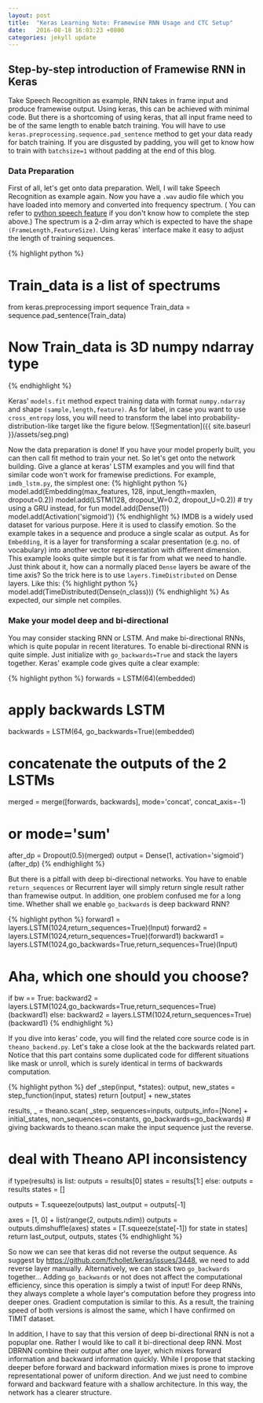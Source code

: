 ```yaml
---
layout: post
title:  "Keras Learning Note: Framewise RNN Usage and CTC Setup"
date:   2016-08-18 16:03:23 +0800
categories: jekyll update
---
```


## Step-by-step introduction of Framewise RNN in Keras

Take Speech Recognition as example, RNN takes in frame input and produce framewise output. Using keras, this can be achieved with minimal code. But there is a shortcoming of using keras, that all input frame need to be of the same length to enable batch training. You will have to use `keras.preprocessing.sequence.pad_sentence` method to get your data ready for batch training. If you are disgusted by padding, you will get to know how to train with `batchsize=1` without padding at the end of this blog.

### Data Preparation

First of all, let's get onto data preparation. Well, I will take Speech Recognition as example again. Now you have a `.wav` audio file which you have loaded into memory and converted into frequency spectrum. ( You can refer to [python speech feature](https://github.com/jameslyons/python_speech_features) if you don't know how to complete the step above.) The spectrum is a 2-dim array which is expected to have the shape `(FrameLength,FeatureSize)`. Using keras' interface make it easy to adjust the length of training sequences.

{% highlight python %}
# Train_data is a list of spectrums
from keras.preprocessing import sequence
Train_data = sequence.pad_sentence(Train_data)
# Now Train_data is 3D numpy ndarray type
{% endhighlight %}

 Keras' `models.fit` method expect training data with format `numpy.ndarray` and shape `(sample,length,feature)`. As for label, in case you want to use `cross_entropy` loss, you will need to transform the label into  probability-distribution-like target like the figure below.
![Segmentation]({{ site.baseurl }}/assets/seg.png)

Now the data preparation is done! If you have your model properly built, you can then call fit method to train your net.
So let's get onto the network building. Give a glance at keras' LSTM examples and you will find that similar code won't work for framewise predictions.
For example, `imdb_lstm.py`, the simplest one:
{% highlight python %}
model.add(Embedding(max_features, 128, input_length=maxlen, dropout=0.2))
model.add(LSTM(128, dropout_W=0.2, dropout_U=0.2))  # try using a GRU instead, for fun
model.add(Dense(1))
model.add(Activation('sigmoid'))
{% endhighlight %}
IMDB is a widely used dataset for various purpose. Here it is used to classify emotion. So the example takes in a sequence and produce a single scalar as output. As for `Embedding`, it is a layer for transforming a scalar presentation (e.g. no. of vocabulary) into another vector representation with different dimension. This example looks quite simple but it is far from what we need to handle.
Just think about it, how can a normally placed `Dense` layers be aware of the time axis?
So the trick here is to use `layers.TimeDistributed` on Dense layers. Like this:
{% highlight python %}
model.add(TimeDistributed(Dense(n_class)))
{% endhighlight %}
As expected, our simple net compiles.

### Make your model deep and bi-directional
You may consider stacking RNN or LSTM. And make bi-directional RNNs, which is quite popular in recent literatures.
To enable bi-directional RNN is quite simple. Just initialize with `go_backwards=True` and stack the layers together. Keras' example code gives quite a clear example:

{% highlight python %}
forwards = LSTM(64)(embedded)
# apply backwards LSTM
backwards = LSTM(64, go_backwards=True)(embedded)
# concatenate the outputs of the 2 LSTMs
merged = merge([forwards, backwards], mode='concat', concat_axis=-1)
# or mode='sum'
after_dp = Dropout(0.5)(merged)
output = Dense(1, activation='sigmoid')(after_dp)
{% endhighlight %}

But there is a pitfall with deep bi-directional networks. You have to enable `return_sequences` or Recurrent layer will simply return single result rather than framewise output. In addition, one problem confused me for a long time. Whether shall we enable `go_backwards` is deep backward RNN?

{% highlight python %}
forward1 = layers.LSTM(1024,return_sequences=True)(Input)
forward2 = layers.LSTM(1024,return_sequences=True)(forward1)
backward1 = layers.LSTM(1024,go_backwards=True,return_sequences=True)(Input)
# Aha, which one should you choose?
if bw == True:
    backward2 = layers.LSTM(1024,go_backwards=True,return_sequences=True)(backward1)
else:
    backward2 = layers.LSTM(1024,return_sequences=True)(backward1)
{% endhighlight %}

If you dive into keras' code, you will find the related core source code is in `theano_backend.py`. Let's take a close look at the the backwards related part. Notice that this part contains some duplicated code for different situations like mask or unroll, which is surely identical in terms of backwards computation.

{% highlight python %}
def \_step(input, \*states):
    output, new_states = step_function(input, states)
    return [output] + new_states

results, _ = theano.scan(
    \_step,
    sequences=inputs,
    outputs_info=[None] + initial_states,
    non_sequences=constants,
    go_backwards=go_backwards)
    # giving backwards to theano.scan make the input sequence just the reverse.

# deal with Theano API inconsistency
if type(results) is list:
    outputs = results[0]
    states = results[1:]
else:
    outputs = results
    states = []

outputs = T.squeeze(outputs)
last_output = outputs[-1]

axes = [1, 0] + list(range(2, outputs.ndim))
outputs = outputs.dimshuffle(axes)
states = [T.squeeze(state[-1]) for state in states]
return last_output, outputs, states
{% endhighlight %}

So now we can see that keras did not reverse the output sequence. As suggest by https://github.com/fchollet/keras/issues/3448, we need to add reverse layer manually.
Alternatively, we can stack two `go_backwards` together...
Adding `go_backwards` or not does not affect the computational efficiency, since this operation is simply a twist of input! For deep RNNs, they always complete a whole layer's computation before they progress into deeper ones. Gradient computation is similar to this. As a result, the training speed of both versions is almost the same, which I have confirmed on TIMIT dataset.  

In addition, I have to say that this version of deep bi-directional RNN is not a popuplar one. Rather I would like to call it bi-directional deep RNN. Most DBRNN combine their output after one layer, which mixes forward information and backward information quickly. While I propose that stacking deeper before forward and backward information mixes is prone to improve representational power of uniform direction. And we just need to combine forward and backward feature with a shallow architecture. In this way, the network has a clearer structure.
